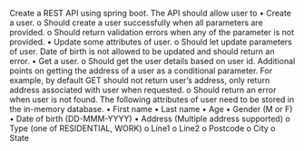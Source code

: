 Create a REST API using spring boot. The API should allow user to
• Create a user.
o Should create a user successfully when all parameters are
provided.
o Should return validation errors when any of the parameter is
not provided.
• Update some attributes of user.
o Should let update parameters of user. Date of birth is not
allowed to be updated and should return an error.
• Get a user.
o Should get the user details based on user id. Additional
points on getting the address of a user as a conditional
parameter. For example, by default GET should not return
user’s address, only return address associated with user
when requested.
o Should return an error when user is not found.
The following attributes of user need to be stored in the in-memory
database.
• First name
• Last name
• Age
• Gender (M or F)
• Date of birth (DD-MMM-YYYY)
• Address (Multiple address supported)
o Type (one of RESIDENTIAL, WORK)
o Line1
o Line2
o Postcode
o City
o State
